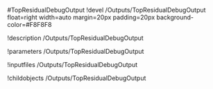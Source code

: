 <!-- MOOSE Object Documentation Stub: Remove this when content is added. -->
#TopResidualDebugOutput
!devel /Outputs/TopResidualDebugOutput float=right width=auto margin=20px padding=20px background-color=#F8F8F8

!description /Outputs/TopResidualDebugOutput

!parameters /Outputs/TopResidualDebugOutput

!inputfiles /Outputs/TopResidualDebugOutput

!childobjects /Outputs/TopResidualDebugOutput
